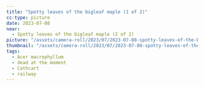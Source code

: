 ```yaml
---
title: "Spotty leaves of the bigleaf maple (1 of 2)"
cc-type: picture
date: 2023-07-08
near:
  - Spotty leaves of the bigleaf maple (2 of 2)
picture: "/assets/camera-roll/2023/07/2023-07-08-spotty-leaves-of-the-bigleaf-maple-1/20230709_012358181_iOS.jpg"
thumbnail: "/assets/camera-roll/2023/07/2023-07-08-spotty-leaves-of-the-bigleaf-maple-1/20230709_012358181_iOS-thumbnail.jpg"
tags:
  - Acer macrophyllum
  - dead at the moment
  - Cathcart
  - railway
---
```

